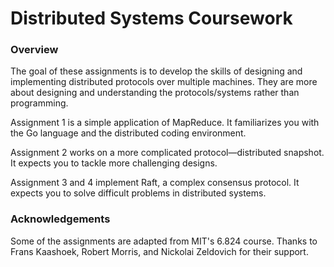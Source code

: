 # Distributed Systems Coursework

### Overview

The goal of these assignments is to develop the skills of designing and implementing distributed protocols over multiple machines. 
They are more about designing and understanding the protocols/systems rather than programming.

Assignment 1 is a simple application of MapReduce. It familiarizes you with the Go language and the distributed coding environment. 

Assignment 2 works on a more complicated protocol—distributed snapshot. It expects you to tackle more challenging designs. 

Assignment 3 and 4 implement Raft, a complex consensus protocol. It expects you to solve difficult problems in distributed systems.




### Acknowledgements
<p>Some of the assignments are adapted from MIT's 6.824 course. Thanks to Frans Kaashoek, Robert Morris, and Nickolai Zeldovich for their support.</p>
